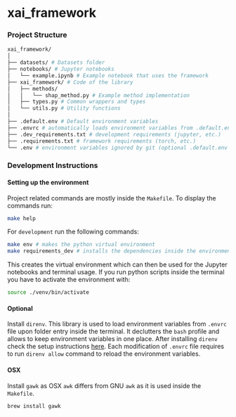 # xai_framework

### Project Structure

``` bash
xai_framework/
│
├── datasets/ # Datasets folder
├── notebooks/ # Jupyter notebooks
│   └── example.ipynb # Example notebook that uses the framework
├── xai_framework/ # Code of the library
│   ├── methods/
│   │   └── shap_method.py # Example method implementation
│   ├── types.py # Common wrappers and types
│   └── utils.py # Utility functions
│
├── .default.env # Default environment variables
├── .envrc # automatically loads environment variables from .default.env and .env with direnv
├── .dev_requirements.txt # development requirements (jupyter, etc.)
├── .requirements.txt # framework requirements (torch, etc.)
└── .env # environment variables ignored by git (optional .default.env override)
```
### Development Instructions

#### Setting up the environment

Project related commands are mostly inside the `Makefile`. To display the commands run:

``` bash
make help
```

For `development` run the following commands:

``` bash
make env # makes the python virtual environment
make requirements_dev # installs the dependencies inside the environment
```

This creates the virtual environment which can then be used for the Jupyter notebooks and terminal usage. If you run python scripts inside the terminal you have to activate the environment with:

``` bash
source ./venv/bin/activate
```

#### Optional

Install `direnv`. This library is used to load environment variables from `.envrc` file upon folder entry inside the terminal. It declutters the `bash` profile and allows to keep environment variables in one place. After installing `direnv` check the setup instructions [here](https://direnv.net/docs/hook.html). Each modification of `.envrc` file requires to run `direnv allow` command to reload the environment variables.

#### OSX

Install `gawk` as OSX `awk` differs from GNU `awk` as it is used inside the `Makefile`.

``` bash
brew install gawk 
```
